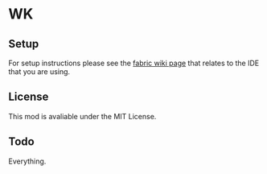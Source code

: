 # WK

## Setup

For setup instructions please see the [fabric wiki page](https://fabricmc.net/wiki/tutorial:setup) that relates to the IDE that you are using.

## License

This mod is avaliable under the MIT License.

## Todo
Everything.
